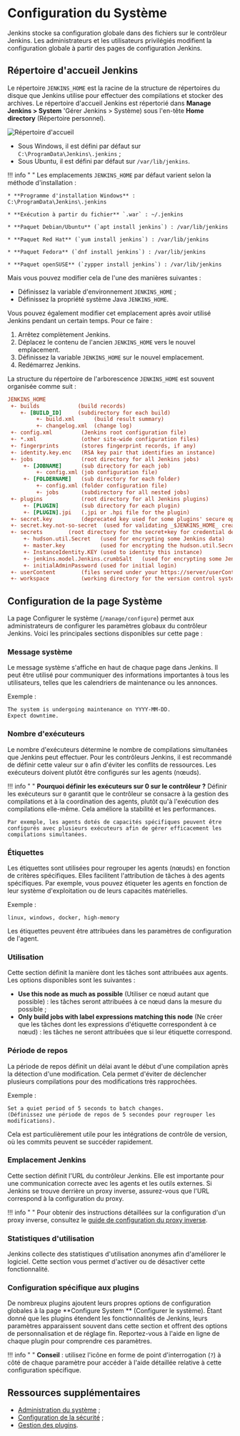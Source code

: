 # Configuration du  Système

<div class="couleur-introduction">
Jenkins stocke sa configuration globale dans des fichiers sur le contrôleur Jenkins. Les administrateurs et les utilisateurs privilégiés modifient la configuration globale à partir des pages de configuration Jenkins.
</div>

## Répertoire d'accueil Jenkins

Le répertoire `JENKINS_HOME` est la racine de la structure de répertoires du disque que Jenkins utilise pour effectuer des compilations et stocker des archives. Le répertoire d'accueil Jenkins est répertorié dans **Manage Jenkins > System** 'Gérer Jenkins > Système)  sous l'en-tête **Home directory** (Répertoire personnel).

![Répertoire d'accueil](https://www.jenkins.io/images/system-administration/administering-jenkins/home-dir.png)

* Sous Windows, il est défini par défaut sur `C:\ProgramData\Jenkins\.jenkins` ;
* Sous Ubuntu, il est défini par défaut sur `/var/lib/jenkins`.

!!! info " "
    Les emplacements `JENKINS_HOME` par défaut varient selon la méthode d'installation :

    * **Programme d'installation Windows** : C:\ProgramData\Jenkins\.jenkins

    * **Exécution à partir du fichier** `.war` : ~/.jenkins

    * **Paquet Debian/Ubuntu** (`apt install jenkins`) : /var/lib/jenkins

    * **Paquet Red Hat** (`yum install jenkins`) : /var/lib/jenkins

    * **Paquet Fedora** (`dnf install jenkins`) : /var/lib/jenkins

    * **Paquet openSUSE** (`zypper install jenkins`) : /var/lib/jenkins

Mais vous pouvez modifier cela de l'une des manières suivantes :

* Définissez la variable d'environnement `JENKINS_HOME` ;
* Définissez la propriété système Java `JENKINS_HOME`.

Vous pouvez également modifier cet emplacement après avoir utilisé Jenkins pendant un certain temps. Pour ce faire :

1.  Arrêtez complètement Jenkins.
2.  Déplacez le contenu de l'ancien `JENKINS_HOME` vers le nouvel emplacement.
3.  Définissez la variable `JENKINS_HOME` sur le nouvel emplacement.
4. Redémarrez Jenkins.

La structure du répertoire de l'arborescence `JENKINS_HOME` est souvent organisée comme suit :

``` cfg
JENKINS_HOME
 +- builds            (build records)
    +- [BUILD_ID]     (subdirectory for each build)
         +- build.xml      (build result summary)
         +- changelog.xml  (change log)
 +- config.xml         (Jenkins root configuration file)
 +- *.xml              (other site-wide configuration files)
 +- fingerprints       (stores fingerprint records, if any)
 +- identity.key.enc   (RSA key pair that identifies an instance)
 +- jobs               (root directory for all Jenkins jobs)
     +- [JOBNAME]      (sub directory for each job)
         +- config.xml (job configuration file)
     +- [FOLDERNAME]   (sub directory for each folder)
         +- config.xml (folder configuration file)
         +- jobs       (subdirectory for all nested jobs)
 +- plugins            (root directory for all Jenkins plugins)
     +- [PLUGIN]       (sub directory for each plugin)
     +- [PLUGIN].jpi   (.jpi or .hpi file for the plugin)
 +- secret.key         (deprecated key used for some plugins' secure operations)
 +- secret.key.not-so-secret  (used for validating _$JENKINS_HOME_ creation date)
 +- secrets        (root directory for the secret+key for credential decryption)
     +- hudson.util.Secret   (used for encrypting some Jenkins data)
     +- master.key           (used for encrypting the hudson.util.Secret key)
     +- InstanceIdentity.KEY (used to identity this instance)
     +- jenkins.model.Jenkins.crumbSalt   (used for encrypting some Jenkins data)
     +- initialAdminPassword (used for initial login)
 +- userContent        (files served under your https://server/userContent/)
 +- workspace          (working directory for the version control system)
```

## Configuration de la page Système

La page Configurer le système (`/manage/configure`) permet aux administrateurs de configurer les paramètres globaux du contrôleur Jenkins. Voici les principales sections disponibles sur cette page :

### Message système

Le message système s'affiche en haut de chaque page dans Jenkins. Il peut être utilisé pour communiquer des informations importantes à tous les utilisateurs, telles que les calendriers de maintenance ou les annonces.

Exemple :

``` console
The system is undergoing maintenance on YYYY-MM-DD.
Expect downtime.
```

### Nombre d'exécuteurs

Le nombre d'exécuteurs détermine le nombre de compilations simultanées que Jenkins peut effectuer. Pour les contrôleurs Jenkins, il est recommandé de définir cette valeur sur `0` afin d'éviter les conflits de ressources. Les exécuteurs doivent plutôt être configurés sur les agents (nœuds).

!!! info " "
    **Pourquoi définir les exécuteurs sur 0 sur le contrôleur ?** Définir les exécuteurs sur `0` garantit que le contrôleur se consacre à la gestion des compilations et à la coordination des agents, plutôt qu'à l'exécution des compilations elle-même. Cela améliore la stabilité et les performances.

    Par exemple, les agents dotés de capacités spécifiques peuvent être configurés avec plusieurs exécuteurs afin de gérer efficacement les compilations simultanées.

### Étiquettes

Les étiquettes sont utilisées pour regrouper les agents (nœuds) en fonction de critères spécifiques. Elles facilitent l'attribution de tâches à des agents spécifiques. Par exemple, vous pouvez étiqueter les agents en fonction de leur système d'exploitation ou de leurs capacités matérielles.

Exemple :

``` console
linux, windows, docker, high-memory
```

Les étiquettes peuvent être attribuées dans les paramètres de configuration de l'agent.

### Utilisation

Cette section définit la manière dont les tâches sont attribuées aux agents. Les options disponibles sont les suivantes :

* **Use this node as much as possible** (Utiliser ce nœud autant que possible) : les tâches seront attribuées à ce nœud dans la mesure du possible ;
* **Only build jobs with label expressions matching this node** (Ne créer que les tâches dont les expressions d'étiquette correspondent à ce nœud) : les tâches ne seront attribuées que si leur étiquette correspond.

### Période de repos

La période de repos définit un délai avant le début d'une compilation après la détection d'une modification. Cela permet d'éviter de déclencher plusieurs compilations pour des modifications très rapprochées.

Exemple :

``` console
Set a quiet period of 5 seconds to batch changes.
(Définissez une période de repos de 5 secondes pour regrouper les modifications).
```

Cela est particulièrement utile pour les intégrations de contrôle de version, où les commits peuvent se succéder rapidement.

### Emplacement Jenkins

Cette section définit l'URL du contrôleur Jenkins. Elle est importante pour une communication correcte avec les agents et les outils externes. Si Jenkins se trouve derrière un proxy inverse, assurez-vous que l'URL correspond à la configuration du proxy.

!!! info " "
    Pour obtenir des instructions détaillées sur la configuration d'un proxy inverse, consultez le [guide de configuration du proxy inverse](./administration-systeme-configuration-du-proxy-inverse.md ).

### Statistiques d'utilisation

Jenkins collecte des statistiques d'utilisation anonymes afin d'améliorer le logiciel. Cette section vous permet d'activer ou de désactiver cette fonctionnalité.

### Configuration spécifique aux plugins

De nombreux plugins ajoutent leurs propres options de configuration globales à la page **Configure System ** (Configurer le système). Étant donné que les plugins étendent les fonctionnalités de Jenkins, leurs paramètres apparaissent souvent dans cette section et offrent des options de personnalisation et de réglage fin. Reportez-vous à l'aide en ligne de chaque plugin pour comprendre ces paramètres.
	
!!! info " "
    **Conseil** : utilisez l'icône en forme de point d'interrogation (`?`) à côté de chaque paramètre pour accéder à l'aide détaillée relative à cette configuration spécifique.

## Ressources supplémentaires

* [Administration du système](./administration-systeme-presentation.md) ;
* [Configuration de la sécurité](./securite-presentation.md) ;
* [Gestion des plugins](./gestion-plugins.md).

